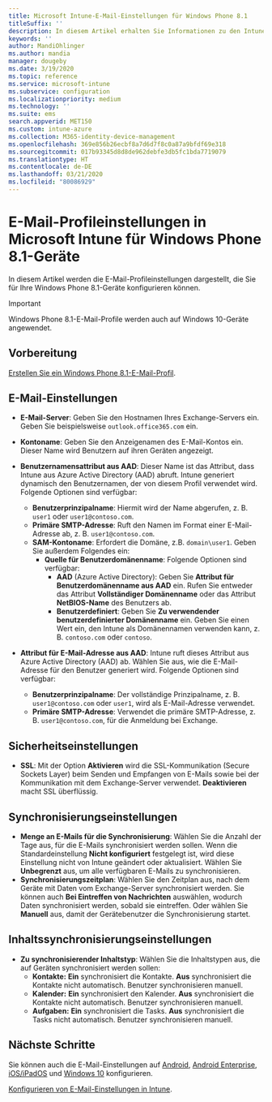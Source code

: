 ```yaml
---
title: Microsoft Intune-E-Mail-Einstellungen für Windows Phone 8.1
titleSuffix: ''
description: In diesem Artikel erhalten Sie Informationen zu den Intune-Einstellungen, die Sie zum Konfigurieren von E-Mail-Verbindungen auf Windows Phone 8.1-Geräten verwenden können.
keywords: ''
author: MandiOhlinger
ms.author: mandia
manager: dougeby
ms.date: 3/19/2020
ms.topic: reference
ms.service: microsoft-intune
ms.subservice: configuration
ms.localizationpriority: medium
ms.technology: ''
ms.suite: ems
search.appverid: MET150
ms.custom: intune-azure
ms.collection: M365-identity-device-management
ms.openlocfilehash: 369e856b26ecbf8a7d6d7f8c0a87a9bfdf69e318
ms.sourcegitcommit: 017b93345d8d8de962debfe3db5fc1bda7719079
ms.translationtype: HT
ms.contentlocale: de-DE
ms.lasthandoff: 03/21/2020
ms.locfileid: "80086929"
---
```

# <a name="email-profile-settings-in-microsoft-intune-for-devices-running-windows-phone-81"></a>E-Mail-Profileinstellungen in Microsoft Intune für Windows Phone 8.1-Geräte

In diesem Artikel werden die E-Mail-Profileinstellungen dargestellt, die Sie für Ihre Windows Phone 8.1-Geräte konfigurieren können.

>[!IMPORTANT]
>Windows Phone 8.1-E-Mail-Profile werden auch auf Windows 10-Geräte angewendet.

## <a name="before-you-begin"></a>Vorbereitung

[Erstellen Sie ein Windows Phone 8.1-E-Mail-Profil](email-settings-configure.md).

## <a name="email-settings"></a>E-Mail-Einstellungen

- **E-Mail-Server**: Geben Sie den Hostnamen Ihres Exchange-Servers ein. Geben Sie beispielsweise `outlook.office365.com` ein.
- **Kontoname**: Geben Sie den Anzeigenamen des E-Mail-Kontos ein. Dieser Name wird Benutzern auf ihren Geräten angezeigt.
- **Benutzernamensattribut aus AAD**: Dieser Name ist das Attribut, dass Intune aus Azure Active Directory (AAD) abruft. Intune generiert dynamisch den Benutzernamen, der von diesem Profil verwendet wird. Folgende Optionen sind verfügbar:
  - **Benutzerprinzipalname**: Hiermit wird der Name abgerufen, z. B. `user1` oder `user1@contoso.com`.
  - **Primäre SMTP-Adresse**: Ruft den Namen im Format einer E-Mail-Adresse ab, z. B. `user1@contoso.com`.
  - **SAM-Kontoname**: Erfordert die Domäne, z.B. `domain\user1`. Geben Sie außerdem Folgendes ein:
    - **Quelle für Benutzerdomänenname**: Folgende Optionen sind verfügbar:
      - **AAD** (Azure Active Directory): Geben Sie **Attribut für Benutzerdomänenname aus AAD** ein. Rufen Sie entweder das Attribut **Vollständiger Domänenname** oder das Attribut **NetBIOS-Name** des Benutzers ab.
      - **Benutzerdefiniert**: Geben Sie **Zu verwendender benutzerdefinierter Domänenname** ein. Geben Sie einen Wert ein, den Intune als Domänennamen verwenden kann, z. B. `contoso.com` oder `contoso`.

- **Attribut für E-Mail-Adresse aus AAD**: Intune ruft dieses Attribut aus Azure Active Directory (AAD) ab. Wählen Sie aus, wie die E-Mail-Adresse für den Benutzer generiert wird. Folgende Optionen sind verfügbar:
  - **Benutzerprinzipalname**: Der vollständige Prinzipalname, z. B. `user1@contoso.com` oder `user1`, wird als E-Mail-Adresse verwendet.
  - **Primäre SMTP-Adresse**: Verwendet die primäre SMTP-Adresse, z. B. `user1@contoso.com`, für die Anmeldung bei Exchange.

## <a name="security-settings"></a>Sicherheitseinstellungen

- **SSL**: Mit der Option **Aktivieren** wird die SSL-Kommunikation (Secure Sockets Layer) beim Senden und Empfangen von E-Mails sowie bei der Kommunikation mit dem Exchange-Server verwendet. **Deaktivieren** macht SSL überflüssig.

## <a name="synchronization-settings"></a>Synchronisierungseinstellungen

- **Menge an E-Mails für die Synchronisierung**: Wählen Sie die Anzahl der Tage aus, für die E-Mails synchronisiert werden sollen. Wenn die Standardeinstellung **Nicht konfiguriert** festgelegt ist, wird diese Einstellung nicht von Intune geändert oder aktualisiert. Wählen Sie **Unbegrenzt** aus, um alle verfügbaren E-Mails zu synchronisieren.
- **Synchronisierungszeitplan**: Wählen Sie den Zeitplan aus, nach dem Geräte mit Daten vom Exchange-Server synchronisiert werden. Sie können auch **Bei Eintreffen von Nachrichten** auswählen, wodurch Daten synchronisiert werden, sobald sie eintreffen. Oder wählen Sie **Manuell** aus, damit der Gerätebenutzer die Synchronisierung startet.

## <a name="content-sync-settings"></a>Inhaltssynchronisierungseinstellungen

- **Zu synchronisierender Inhaltstyp**: Wählen Sie die Inhaltstypen aus, die auf Geräten synchronisiert werden sollen:
  - **Kontakte:** **Ein** synchronisiert die Kontakte. **Aus** synchronisiert die Kontakte nicht automatisch. Benutzer synchronisieren manuell.
  - **Kalender:** **Ein** synchronisiert den Kalender. **Aus** synchronisiert die Kontakte nicht automatisch. Benutzer synchronisieren manuell.
  - **Aufgaben:** **Ein** synchronisiert die Tasks. **Aus** synchronisiert die Tasks nicht automatisch. Benutzer synchronisieren manuell.

## <a name="next-steps"></a>Nächste Schritte

Sie können auch die E-Mail-Einstellungen auf [Android](email-settings-android.md), [Android Enterprise](email-settings-android-enterprise.md), [iOS/iPadOS](email-settings-ios.md) und [Windows 10](email-settings-windows-10.md) konfigurieren.

[Konfigurieren von E-Mail-Einstellungen in Intune](email-settings-configure.md).
